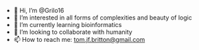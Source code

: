 - 👋 Hi, I’m @Grilo16
- 👀 I’m interested in all forms of complexities and beauty of logic
- 🌱 I’m currently learning bioinformatics 
- 💞️ I’m looking to collaborate with humanity 
- 📫 How to reach me: tom.jf.britton@gmail.com  

<!---
Grilo16/Grilo16 is a ✨ special ✨ repository because its `README.md` (this file) appears on your GitHub profile.
You can click the Preview link to take a look at your changes.
--->
